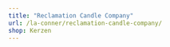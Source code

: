 ```yaml
---
title: "Reclamation Candle Company"
url: /la-conner/reclamation-candle-company/
shop: Kerzen
---
```

